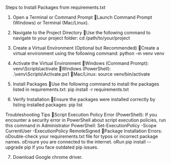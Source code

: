 Steps to Install Packages from requirements.txt

1. Open a Terminal or Command Prompt
Launch Command Prompt (Windows) or Terminal (Mac/Linux).

2. Navigate to the Project Directory
Use the following command to navigate to your project folder:
cd /path/to/your/project

3. Create a Virtual Environment (Optional but Recommended)
Create a virtual environment using the following command:
python -m venv venv

4. Activate the Virtual Environment
Windows (Command Prompt):
venv\Scripts\activate
Windows (PowerShell):
.\venv\Scripts\Activate.ps1
Mac/Linux:
source venv/bin/activate

5. Install Packages
Use the following command to install the packages listed in requirements.txt:
pip install -r requirements.txt

6. Verify Installation
Ensure the packages were installed correctly by listing installed packages:
pip list

Troubleshooting Tips
Script Execution Policy Error (PowerShell): If you encounter a security error in PowerShell about script execution policies, run this command in Administrator PowerShell:
Set-ExecutionPolicy -Scope CurrentUser -ExecutionPolicy RemoteSigned
Package Installation Errors:
oDouble-check your requirements.txt file for typos or incorrect package names.
oEnsure you are connected to the internet.
oRun pip install --upgrade pip if you face outdated pip issues.

7. Download Google chrome driver.
